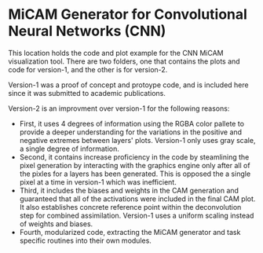 # MiCAM Generator for Convolutional Neural Networks (CNN)

This location holds the code and plot example for the CNN MiCAM visualization tool.
There are two folders, one that contains the plots and code for version-1, and the other is for version-2.

Version-1 was a proof of concept and protoype code, and is included here since it was submitted to academic publications.

Version-2 is an improvment over version-1 for the following reasons:
- First, it uses 4 degrees of information using the RGBA color pallete to provide a deeper understanding for the variations in the positive and negative extremes between layers' plots.  Version-1 only uses gray scale, a single degree of information.
- Second, it contains increase proficiency in the code by steamlining the pixel generation by interacting with the graphics engine only after all of the pixles for a layers has been generated.  This is opposed the a single pixel at a time in version-1 which was inefficient.
- Third, it includes the biases and weights in the CAM generation and guaranteed that all of the activations were included in the final CAM plot.  It also establishes concrete reference point within the deconvolution step for combined assimilation.  Version-1 uses a uniform scaling instead of weights and biases.
- Fourth, modularized code, extracting the MiCAM generator and task specific routines into their own modules.


